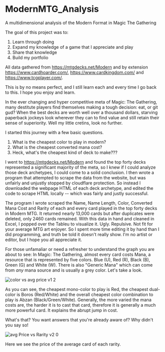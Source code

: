 # ModernMTG_Analysis
A multidimensional analysis of the Modern Format in Magic The Gathering

The goal of this project was to:
1. Learn through doing
2. Expand my knowledge of a game that I appreciate and play
3. Share that knowledge
4. Build my portfolio

All data gathered from https://mtgdecks.net/Modern and by extension https://www.cardhoarder.com/, https://www.cardkingdom.com/ and https://www.tcgplayer.com/.

This is by no means perfect, and I still learn each and every time I go back to this. I hope you enjoy and learn.

In the ever changing and hyper competitive meta of Magic: The Gathering, many destitute players find themselves making a tough decision: eat, or git gud? When the best decks are worth well over a thousand dollars, starving paperback jockeys look wherever they can to find value and still retain their sense of superiority. Well my little cretins, look no further.

I started this journey with a few basic questions.
1. What is the cheapest color to play in modern?
2. What is the cheapest converted mana cost?
3. Heck, what's the cheapest kind of deck to make???

I went to https://mtgdecks.net/Modern and found the top forty decks represented a significant majority of the meta, so I knew if I could analyze those deck archetypes, I could come to a solid conclusion. I then wrote a program that attempted to scrape the data from the website, but was unfairly and unjustly stopped by cloudflare protection. So instead I downloaded the webpage HTML of each deck archetype, and edited the code to scrape HTML locally -- which was fairly and justly successful.

The program I wrote scraped the Name, Name Length, Color, Converted Mana Cost and Rarity of each and every card played in the top forty decks in Modern MTG. It returned nearly 13,000 cards but after duplicates were deleted, only 2460 cards remained. With this data in hand and cleaned in Excel, I popped over the Tableu to visualize it. Ugly. Repulsive. Not fit for your average MTG art enjoyer. So I spent more time editing it by hand than I did programming, and truth be told it doesn't really show. I'm no artist or editor, but I hope you all appreciate it.

For those unfamaliar or need a refresher to understand the graph you are about to see:
  In Magic: The Gathering, almost every card costs Mana, a resource that is represented by five colors. Blue (U), Red (R), Black (B), Green (G) and White (W). 
  There is also "Generic Mana" which can come from *any* mana source and is usually a grey color. Let's take a look.

![color vs avg price v1 2](https://user-images.githubusercontent.com/86437248/133210189-6837ab3a-5ef6-40c3-b11c-3a345b890d6a.png)

As you can see, the cheapest mono-color to play is Red, the cheapest dual-color is Boros (Red/White) and the overall cheapest color combination to play is Abzan (Black/Green/White). Generally, the more varied the mana costs are, the harder it is to cast that card, therefore it is generally a much more powerful card. It explains the abrupt jump in cost.

What's that? You want answers that you're already aware of? Why didn't you say so! 

![avg Price vs Rarity v2 0](https://user-images.githubusercontent.com/86437248/133210901-3eda5c33-23df-4adc-abc3-0570243a6b77.png)

Here we see the price of the average card of each rarity.
